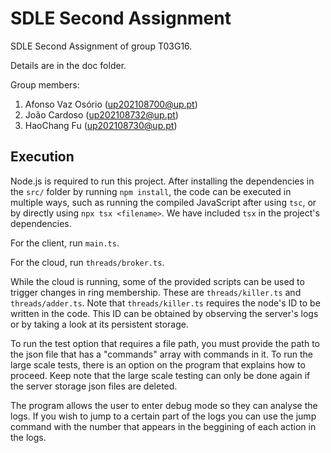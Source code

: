# SDLE Second Assignment

SDLE Second Assignment of group T03G16.

Details are in the doc folder.

Group members:

1. Afonso Vaz Osório (up202108700@up.pt)
2. João Cardoso (up202108732@up.pt)
3. HaoChang Fu (up202108730@up.pt)

## Execution

Node.js is required to run this project. After installing the dependencies in the `src/` folder by running `npm install`, the code can be executed in multiple ways, such as running the compiled JavaScript after using `tsc`, or by directly using `npx tsx <filename>`. We have included `tsx` in the project's dependencies.

For the client, run `main.ts`.

For the cloud, run `threads/broker.ts`.

While the cloud is running, some of the provided scripts can be used to trigger changes in ring membership. These are `threads/killer.ts` and `threads/adder.ts`. Note that `threads/killer.ts` requires the node's ID to be written in the code. This ID can be obtained by observing the server's logs or by taking a look at its persistent storage.

To run the test option that requires a file path, you must provide the path to the json file that has a "commands" array with commands in it. To run the large scale tests, there is an option on the program that explains how to proceed. Keep note that the large scale testing can only be done again if the server storage json files are deleted.

The program allows the user to enter debug mode so they can analyse the logs. If you wish to jump to a certain part of the logs you can use the jump command with the number that appears in the beggining of each action in the logs.
